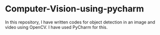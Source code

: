 # Computer-Vision-using-pycharm
In this repository, I have written codes for object detection in an image and video using OpenCV. I have used PyCharm for this.
